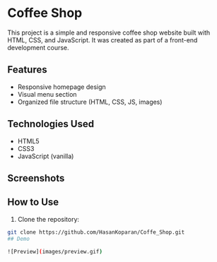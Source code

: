 # Coffee Shop

This project is a simple and responsive coffee shop website built with HTML, CSS, and JavaScript. It was created as part of a front-end development course.

## Features

- Responsive homepage design
- Visual menu section
- Organized file structure (HTML, CSS, JS, images)

## Technologies Used

- HTML5
- CSS3
- JavaScript (vanilla)

## Screenshots


## How to Use

1. Clone the repository:
```bash
git clone https://github.com/HasanKoparan/Coffe_Shop.git
## Demo

![Preview](images/preview.gif)